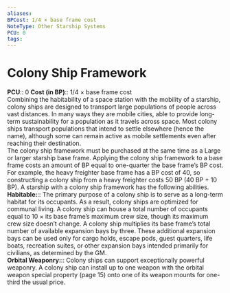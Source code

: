 ```yaml
---
aliases: 
BPCost: 1/4 × base frame cost  
NoteType: Other Starship Systems
PCU: 0
tags: 
---
```


# Colony Ship Framework

**PCU**:: 0
**Cost (in BP)**:: 1/4 × base frame cost  
Combining the habitability of a space station with the mobility of a starship, colony ships are designed to transport large populations of people across vast distances. In many ways they are mobile cities, able to provide long-term sustainability for a population as it travels across space. Most colony ships transport populations that intend to settle elsewhere (hence the name), although some can remain active as mobile settlements even after reaching their destination.  
The colony ship framework must be purchased at the same time as a Large or larger starship base frame. Applying the colony ship framework to a base frame costs an amount of BP equal to one-quarter the base frame’s BP cost. For example, the heavy freighter base frame has a BP cost of 40, so constructing a colony ship from a heavy freighter costs 50 BP (40 BP + 10 BP). A starship with a colony ship framework has the following abilities.  
**Habitable:**:: The primary purpose of a colony ship is to serve as a long-term habitat for its occupants. As a result, colony ships are optimized for communal living. A colony ship can house a total number of occupants equal to 10 × its base frame’s maximum crew size, though its maximum crew size doesn’t change. A colony ship multiplies its base frame’s total number of available expansion bays by three. These additional expansion bays can be used only for cargo holds, escape pods, guest quarters, life boats, recreation suites, or other expansion bays intended primarily for civilians, as determined by the GM.  
**Orbital Weaponry:**:: Colony ships can support exceptionally powerful weaponry. A colony ship can install up to one weapon with the orbital weapon special property (page 15) onto one of its weapon mounts for one-third the usual price.